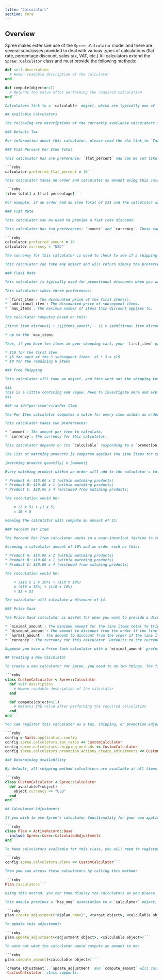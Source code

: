 ```yaml
---
title: "Calculators"
section: core
---
```


## Overview

Spree makes extensive use of the `Spree::Calculator` model and there are several subclasses provided to deal with various types of calculations (flat rate, percentage discount, sales tax, VAT, etc.) All calculators extend the `Spree::Calculator` class and must provide the following methods:

```ruby
def self.description
  # Human readable description of the calculator
end

def compute(object=nil)
  # Returns the value after performing the required calculation
end```

Calculators link to a `calculable` object, which are typically one of `Spree::ShippingMethod`, `Spree::TaxRate`, or `Spree::Promotion::Actions::CreateAdjustment`. These three classes use the <%= link_to "`Spree::Core::CalculatedAdjustment`", "#calculated-adjustments" %> module to provide an easy way to calculate adjustments for their objects.

## Available Calculators

The following are descriptions of the currently available calculators in Spree. If you would like to add your own, please see the [Creating a New Calculator](#creating-a-new-calculator) section.

### Default Tax

For information about this calculator, please read the <%= link_to "Taxation", :taxation %> guide.

### Flat Percent Per Item Total

This calculator has one preference: `flat_percent` and can be set like this:

```ruby
calculator.preferred_flat_percent = 10```

This calculator takes an order and calculates an amount using this calculation:

```ruby
[item total] x [flat percentage]```

For example, if an order had an item total of $31 and the calculator was configured to have a flat percent amount of 10, the discount would be $3.10, because $31 x 10% = $3.10.

### Flat Rate

This calculator can be used to provide a flat rate discount.

This calculator has two preferences: `amount` and `currency`. These can be set like this:

```ruby
calculator.preferred_amount = 10
calculator.currency = "USD"```

The currency for this calculator is used to check to see if a shipping method is available for an order. If an order's currency does not match the shipping method's currency, then that shipping method will not be displayed on the frontend.

This calculator can take any object and will return simply the preferred amount.

### Flexi Rate

This calculator is typically used for promotional discounts when you want a specific discount for the first product, and then subsequent discounts for other products, up to a certain amount.

This calculator takes three preferences:

* `first_item`: The discounted price of the first item(s).
* `additional_item`: The discounted price of subsequent items.
* `max_items`: The maximum number of items this discount applies to.

The calculator computes based on this:

[first item discount] + (([items_count*] - 1) x [additional item discount])

* up to the `max_items`

Thus, if you have ten items in your shopping cart, your `first_item` preference is set to $10, your `additional_items` preference is set to $5, and your `max_items` preference is set to 4, the total discount would be $25:

* $10 for the first item
* $5 for each of the 3 subsequent items: $5 * 3 = $15
* $0 for the remaining 6 items

### Free Shipping

This calculator will take an object, and then work out the shipping total for that object. Useful for when you want to apply free shipping to an order.

$$$
This is a little confusing and vague. Need to investigate more and explain better. Also, might this be obsolete with the new split shipments functionality?
$$$

### <a id="per-item"></a>Per Item

The Per Item calculator computes a value for every item within an order. This is useful for providing a discount for a specific product, without it affecting others.

This calculator takes two preferences:

* `amount`: The amount per item to calculate.
* `currency`: The currency for this calculator.

This calculator depends on its `calculable` responding to a `promotion` method, which should return a `Spree::Promotion` (or similar) object. This object should then return a list of rules, which should respond to a `products` method. This is used to return a result of matching products.

The list of matching products is compared against the line items for the order being calculated. If any of the matching products are included in the order, they are eligible for this calculator. The calculation is this:

[matching product quantity] x [amount]

Every matching product within an order will add to the calculator's total. For example, assuming the calculator has an `amount` of 5 and there's an order with the following line items:

* Product A: $15.00 x 2 (within matching products)
* Product B: $10.00 x 1 (within matching products)
* Product C: $20.00 x 4 (excluded from matching products)

The calculation would be:

    = (2 x 5) + (1 x 5)
    = 10 + 5

meaning the calculator will compute an amount of 15.

### Percent Per Item

The Percent Per Item calculator works in a near-identical fashion to the [Per Item Calculator](#per-item), with the exception that rather than providing a flat-rate per item, it is a percentage.

Assuming a calculator amount of 10% and an order such as this:

* Product A: $15.00 x 2 (within matching products)
* Product B: $10.00 x 1 (within matching products)
* Product C: $20.00 x 4 (excluded from matching products)

The calculation would be:

    = ($15 x 2 x 10%) + ($10 x 10%)
    = ($30 x 10%) + ($10 x 10%)
    = $3 + $1

The calculator will calculate a discount of $4.

### Price Sack

The Price Sack calculator is useful for when you want to provide a discount for an order which is over a certain price. The calculator has four preferences:

* `minimal_amount`: The minimum amount for the line items total to trigger the calculator.
* `discount_amount`: The amount to discount from the order if the line items total is equal to or greater than the `minimal_amount`.
* `normal_amount`: The amount to discount from the order if the line items total is less than the `minimal_amount`.
* `currency`: The currency for this calculator. Defaults to the currency you have set for your store with `Spree::Config[:currency]`

Suppose you have a Price Sack calculator with a `minimal_amount` preference of $50, a `normal_amount` preference of $2, and a `discount_amount` of $5. An order with a line items total of $60 would result in a discount of $5 for the whole order. An order of $20 would result in a discount of $2.

## Creating a New Calculator

To create a new calculator for Spree, you need to do two things. The first is to inherit from the `Spree::Calculator` class and define `description` and `compute` methods on that class:

```ruby
class CustomCalculator < Spree::Calculator
  def self.description
    # Human readable description of the calculator
  end

  def compute(object=nil)
    # Returns the value after performing the required calculation
  end
end```

You can register this calculator as a tax, shipping, or promotion adjustment calculator by calling code like this at the end of `config/initializers/spree.rb` inside your application (`config` variable defined for brevity):

```ruby
config = Rails.application.config
config.spree.calculators.tax_rates << CustomCalculator
config.spree.calculators.shipping_methods << CustomCalculator
config.spree.calculators.promotion_actions_create_adjustments << CustomCalculator```

### Determining Availability

By default, all shipping method calculators are available at all times. If you wish to make this dependent on something from the order, you can re-define the `available?` method inside your calculator:

```ruby
class CustomCalculator < Spree::Calculator
  def available?(object)
    object.currency == "USD"
  end
end```

## Calculated Adjustments

If you wish to use Spree's calculator functionality for your own application, you can include the `Spree::Core::CalculatedAdjustments` module into a model of your choosing.

```ruby
class Plan < ActiveRecord::Base
  include Spree::Core::CalculatedAdjustments
end```

To have calculators available for this class, you will need to register them:

```ruby
config.spree.calculators.plans << CustomCalculator```

Then you can access these calculators by calling this method:

```ruby
Plan.calculators```

Using this method, you can then display the calculators as you please. Each object for this new class will need to have a calculator associated so that adjustments can be calculated on them.

This module provides a `has_one` association to a `calculator` object, as well as some convenience helpers for creating and updating adjustments for objects. Assuming that an object has a calculator associated with it first, creating an adjustment is simple:

```ruby
plan.create_adjustment("#{plan.name}", <target object>, <calculable object>)```

To update this adjustment:

```ruby
plan.update_adjustment(<adjustment object>, <calculable object>)```

To work out what the calculator would compute an amount to be:

```ruby
plan.compute_amount(<calculable object>)```

`create_adjustment`, `update_adjustment` and `compute_amount` will call `compute` on the `Calculator` object. This `calculable` amount is whatever object your
`CustomCalculator` class supports.